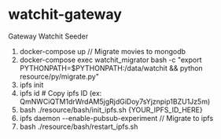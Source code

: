 # watchit-gateway
Gateway Watchit Seeder



1) docker-compose up
// Migrate movies to mongodb
2) docker-compose exec watchit_migrator bash -c "export PYTHONPATH=$PYTHONPATH:/data/watchit && python resource/py/migrate.py"
3) ipfs init
4) ipfs id # Copy ipfs ID (ex: QmNWCiQTM1drWrdAM5jgRjdGiDoy7sYjznpip1BZU1Jz5m)
5) bash ./resource/bash/init_ipfs.sh {YOUR_IPFS_ID_HERE}
6) ipfs daemon  --enable-pubsub-experiment
// Migrate to ipfs
7) bash ./resource/bash/restart_ipfs.sh

